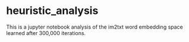 # heuristic_analysis
This is a jupyter notebook analysis of the im2txt word embedding space learned after 300,000 iterations.
